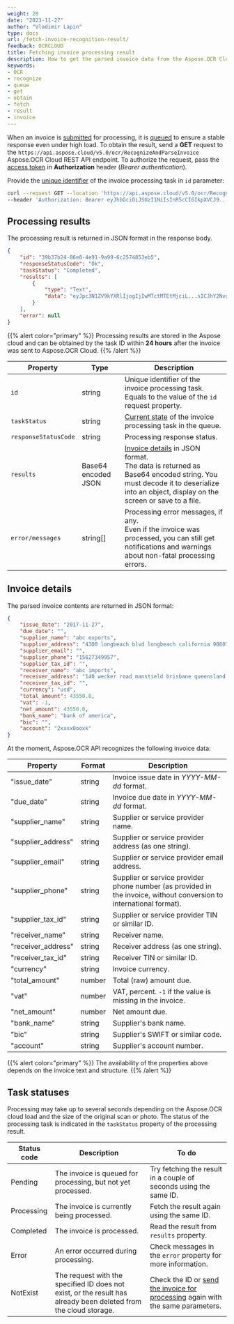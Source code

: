 ```yaml
---
weight: 20
date: "2023-11-27"
author: "Vladimir Lapin"
type: docs
url: /fetch-invoice-recognition-result/
feedback: OCRCLOUD
title: Fetching invoice processing result
description: How to get the parsed invoice data from the Aspose.OCR Cloud queue.
keywords:
- OCR
- recognize
- queue
- get
- obtain
- fetch
- result
- invoice
---
```


When an invoice is [submitted](/ocr/send-invoice-for-recognition/) for processing, it is [queued](/ocr/recognition-workflow/) to ensure a stable response even under high load. To obtain the result, send a **GET** request to the `https://api.aspose.cloud/v5.0/ocr/RecognizeAndParseInvoice` Aspose.OCR Cloud REST API endpoint. To authorize the request, pass the [access token](/ocr/authorization/) in **Authorization** header (_Bearer authentication_).

Provide the [unique identifier](/ocr/send-invoice-for-recognition/#return-value) of the invoice processing task in `id` parameter:

```bash
curl --request GET --location 'https://api.aspose.cloud/v5.0/ocr/RecognizeAndParseInvoice?id=39b37b24-86e8-4e91-9a99-6c2574853eb5' \
--header 'Authorization: Bearer eyJhbGciOiJSUzI1NiIsInR5cCI6IkpXVCJ9...HaRYOxBcCRCPLnrFCVXpw7UA' \
```

## Processing results

The processing result is returned in JSON format in the response body.

```json
{
	"id": "39b37b24-86e8-4e91-9a99-6c2574853eb5",
	"responseStatusCode": "Ok",
	"taskStatus": "Completed",
	"results": [
		{
			"type": "Text",
			"data": "eyJpc3N1ZV9kYXRlIjogIjIwMTctMTEtMjciL...sICJhY2NvdW50IjogIjJ4eHh4MG9veGsifQ=="
		}
	],
	"error": null
}
```

{{% alert color="primary" %}}
Processing results are stored in the Aspose cloud and can be obtained by the task ID within **24 hours** after the invoice was sent to Aspose.OCR Cloud.
{{% /alert %}}

Property | Type | Description
--------- | ---- | -----------
`id` | string | Unique identifier of the invoice processing task. Equals to the value of the `id` request property.
`taskStatus` | string | [Current state](#task-statuses) of the invoice processing task in the queue.
`responseStatusCode` | string | Processing response status.
`results` | Base64 encoded JSON | [Invoice details](#invoice-details) in JSON format.<br />The data is returned as Base64 encoded string. You must decode it to deserialize into an object, display on the screen or save to a file.
`error/messages` | string[] | Processing error messages, if any.<br />Even if the invoice was processed, you can still get notifications and warnings about non-fatal processing errors.

## Invoice details

The parsed invoice contents are returned in JSON format:

```json
{
	"issue_date": "2017-11-27",
	"due_date": "",
	"supplier_name": "abc exports",
	"supplier_address": "4300 longbeach blvd longbeach california 90807 united states",
	"supplier_email": "",
	"supplier_phone": "15627349957",
	"supplier_tax_id": "",
	"receiver_name": "abc imports",
	"receiver_address": "140 wecker road manstield brisbane queensland 4122 australia",
	"receiver_tax_id": "",
	"currency": "usd",
	"total_amount": 43550.0,
	"vat": -1,
	"net_amount": 43550.0,
	"bank_name": "bank of america",
	"bic": "",
	"account": "2xxxx0ooxk"
}
```

At the moment, Aspose.OCR API recognizes the following invoice data:

Property | Format | Description
-------- | ------ | -----------
"issue_date" | string | Invoice issue date in _YYYY-MM-dd_ format.
"due_date" | string | Invoice due date in _YYYY-MM-dd_ format.
"supplier_name" | string | Supplier or service provider name.
"supplier_address" | string | Supplier or service provider address (as one string).
"supplier_email" | string | Supplier or service provider email address.
"supplier_phone" | string | Supplier or service provider phone number (as provided in the invoice, without conversion to international format).
"supplier_tax_id" | string | Supplier or service provider TIN or similar ID.
"receiver_name" | string | Receiver name.
"receiver_address" | string | Receiver address (as one string).
"receiver_tax_id" | string | Receiver TIN or similar ID.
"currency" | string | Invoice currency.
"total_amount" | number | Total (raw) amount due.
"vat" | number | VAT, percent. `-1` if the value is missing in the invoice.
"net_amount" | number | Net amount due.
"bank_name" | string | Supplier's bank name.
"bic" | string |  Supplier's SWIFT or similar code.
"account" | string | Supplier's account number.

{{% alert color="primary" %}}
The availability of the properties above depends on the invoice text and structure.
{{% /alert %}}

## Task statuses

Processing may take up to several seconds depending on the Aspose.OCR cloud load and the size of the original scan or photo. The status of the processing task is indicated in the `taskStatus` property of the processing result.

Status code | Description | To do
----------- | ----------- | ------
Pending | The invoice is queued for processing, but not yet processed. | Try fetching the result in a couple of seconds using the same ID.
Processing | The invoice is currently being processed. | Fetch the result again using the same ID.
Completed | The invoice is processed. | Read the result from `results` property.
Error | An error occurred during processing. | Check messages in the `error` property for more information.
NotExist | The request with the specified ID does not exist, or the result has already been deleted from the cloud storage. | Check the ID or [send the invoice for processing](/ocr/send-invoice-for-recognition/) again with the same parameters.
